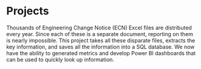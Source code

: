 # Projects

Thousands of Engineering Change Notice (ECN) Excel files are distributed every year.
Since each of these is a separate document, reporting on them is nearly impossible.
This project takes all these disparate files, extracts the key information, and saves all the information into a SQL database.
We now have the ability to generated metrics and develop Power BI dashboards that can be used to quickly look up information. 
